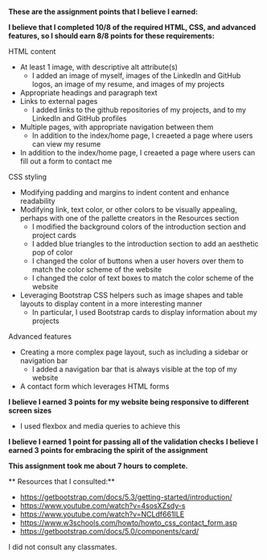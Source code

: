 **These are the assignment points that I believe I earned:**

**I believe that I completed 10/8 of the required HTML, CSS, and advanced features, so I should earn 8/8 points for these requirements:**

HTML content
- At least 1 image, with descriptive alt attribute(s)
  - I added an image of myself, images of the LinkedIn and GitHub logos, an image of my resume, and images of my projects
- Appropriate headings and paragraph text
- Links to external pages
  - I added links to the github repositories of my projects, and to my LinkedIn and GitHub profiles
- Multiple pages, with appropriate navigation between them
  - In addition to the index/home page, I creaeted a page where users can view my resume
- In addition to the index/home page, I creaeted a page where users can fill out a form to contact me

CSS styling
- Modifying padding and margins to indent content and enhance readability
- Modifying link, text color, or other colors to be visually appealing, perhaps with one of the pallette creators in the Resources section 
  - I modified the background colors of the introduction section and project cards
  - I added blue triangles to the introduction section to add an aesthetic pop of color
  - I changed the color of buttons when a user hovers over them to match the color scheme of the website
  - I changed the color of text boxes to match the color scheme of the website
- Leveraging Bootstrap CSS helpers such as image shapes and table layouts to display content in a more interesting manner
  - In particular, I used Bootstrap cards to display information about my projects

Advanced features
- Creating a more complex page layout, such as including a sidebar or navigation bar
  - I added a navigation bar that is always visible at the top of my website
- A contact form which leverages HTML forms

**I believe I earned 3 points for my website being responsive to different screen sizes**
- I used flexbox and media queries to achieve this

**I believe I earned 1 point for passing all of the validation checks**
**I believe I earned 3 points for embracing the spirit of the assignment**


**This assignment took me about 7 hours to complete.**

** Resources that I consulted:**
- https://getbootstrap.com/docs/5.3/getting-started/introduction/
- https://www.youtube.com/watch?v=4sosXZsdy-s
- https://www.youtube.com/watch?v=NCLdf661ILE
- https://www.w3schools.com/howto/howto_css_contact_form.asp
- https://getbootstrap.com/docs/5.0/components/card/

I did not consult any classmates.
